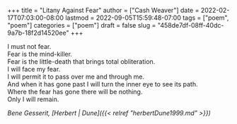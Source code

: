 +++
title = "Litany Against Fear"
author = ["Cash Weaver"]
date = 2022-02-17T07:03:00-08:00
lastmod = 2022-09-05T15:59:48-07:00
tags = ["poem", "poem"]
categories = ["poem"]
draft = false
slug = "458de7df-08ff-40dc-9a7b-18f2d14520ee"
+++

<div class="verse">

I must not fear.<br />
Fear is the mind-killer.<br />
Fear is the little-death that brings total obliteration.<br />
I will face my fear.<br />
I will permit it to pass over me and through me.<br />
And when it has gone past I will turn the inner eye to see its path.<br />
Where the fear has gone there will be nothing.<br />
Only I will remain.<br />

</div>

_Bene Gesserit, [Herbert | Dune]({{< relref "herbertDune1999.md" >}})_
